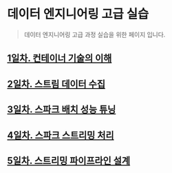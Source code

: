 # 데이터 엔지니어링 고급 실습

> 데이터 엔지니어링 고급 과정 실습을 위한 페이지 입니다.

## [1일차. 컨테이너 기술의 이해](https://github.com/psyoblade/data-engineer-advanced-training/tree/master/day1/README.md)

## [2일차. 스트림 데이터 수집](https://github.com/psyoblade/data-engineer-advanced-training/tree/master/day2/README.md)

## [3일차. 스파크 배치 성능 튜닝](https://github.com/psyoblade/data-engineer-advanced-training/tree/master/day3/README.md)

## [4일차. 스파크 스트리밍 처리](https://github.com/psyoblade/data-engineer-advanced-training/tree/master/day4/README.md)

## [5일차. 스트리밍 파이프라인 설계](https://github.com/psyoblade/data-engineer-advanced-training/tree/master/day5/README.md)
